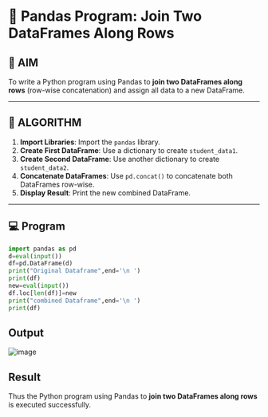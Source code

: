 # 🧪 Pandas Program: Join Two DataFrames Along Rows

## 🎯 AIM

To write a Python program using Pandas to **join two DataFrames along rows** (row-wise concatenation) and assign all data to a new DataFrame.

---

## 🧠 ALGORITHM

1. **Import Libraries**: Import the `pandas` library.
2. **Create First DataFrame**: Use a dictionary to create `student_data1`.
3. **Create Second DataFrame**: Use another dictionary to create `student_data2`.
4. **Concatenate DataFrames**: Use `pd.concat()`  to concatenate both DataFrames row-wise.
5. **Display Result**: Print the new combined DataFrame.

---

## 💻 Program
``` python
import pandas as pd
d=eval(input())
df=pd.DataFrame(d)
print("Original Dataframe",end='\n ')
print(df)
new=eval(input())
df.loc[len(df)]=new
print("combined Dataframe",end='\n ')
print(df)
```
## Output
![image](https://github.com/user-attachments/assets/c4e08917-65a0-4d8d-95f3-e72b1440bd2a)

## Result
Thus the Python program using Pandas to **join two DataFrames along rows** is executed successfully.
